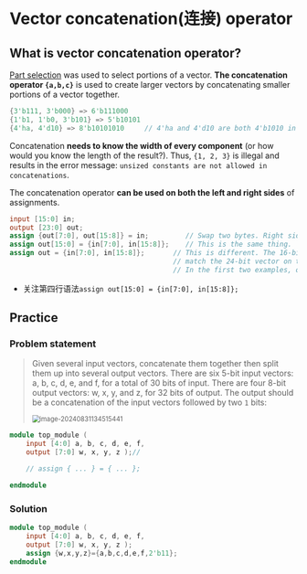 # Vector concatenation(连接) operator

## What is vector concatenation operator?

[Part selection](https://hdlbits.01xz.net/wiki/Vector1) was used to select portions of a vector. **The concatenation operator `{a,b,c}`** is used to create larger vectors by concatenating smaller portions of a vector together.

```verilog
{3'b111, 3'b000} => 6'b111000
{1'b1, 1'b0, 3'b101} => 5'b10101
{4'ha, 4'd10} => 8'b10101010     // 4'ha and 4'd10 are both 4'b1010 in binary
```

Concatenation **needs to know the width of every component** (or how would you know the length of the result?). Thus, `{1, 2, 3}` is illegal and results in the error message: `unsized constants are not allowed in concatenations`.

The concatenation operator **can be used on both the left and right sides** of assignments.

```verilog
input [15:0] in;
output [23:0] out;
assign {out[7:0], out[15:8]} = in;         // Swap two bytes. Right side and left side are both 16-bit vectors.
assign out[15:0] = {in[7:0], in[15:8]};    // This is the same thing.
assign out = {in[7:0], in[15:8]};       // This is different. The 16-bit vector on the right is extended to
                                        // match the 24-bit vector on the left, so out[23:16] are zero.
                                        // In the first two examples, out[23:16] are not assigned.
```

* 关注第四行语法`assign out[15:0] = {in[7:0], in[15:8]};`

## Practice

### Problem statement

> Given several input vectors, concatenate them together then split them up into several output vectors. There are six 5-bit input vectors: a, b, c, d, e, and f, for a total of 30 bits of input. There are four 8-bit output vectors: w, x, y, and z, for 32 bits of output. The output should be a concatenation of the input vectors followed by two `1` bits:
>
> <img src="../assets/image-20240831134515441.png" alt="image-20240831134515441" style="zoom:80%;display:block;margin:0 auto;" />

```verilog
module top_module (
    input [4:0] a, b, c, d, e, f,
    output [7:0] w, x, y, z );//

    // assign { ... } = { ... };

endmodule
```

### Solution

```verilog
module top_module (
    input [4:0] a, b, c, d, e, f,
    output [7:0] w, x, y, z );
    assign {w,x,y,z}={a,b,c,d,e,f,2'b11};
endmodule
```

